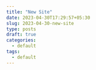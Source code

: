 ```yaml
---
title: "New Site"
date: 2023-04-30T17:29:57+05:30
slug: 2023-04-30-new-site
type: posts
draft: true
categories:
  - default
tags:
  - default
---
```

